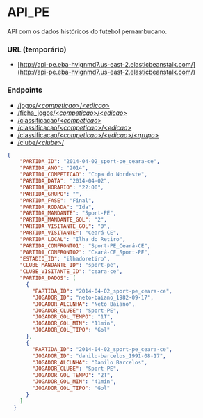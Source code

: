 # API_PE
API com os dados históricos do futebol pernambucano.

### URL (temporário)
* [http://api-pe.eba-hvignmd7.us-east-2.elasticbeanstalk.com/](http://api-pe.eba-hvignmd7.us-east-2.elasticbeanstalk.com/)

### Endpoints

* [/jogos/<_competicao_>/<_edicao_>](/jogos/ne/1994)
* [/ficha_jogos/<_competicao_>/<_edicao_>](/ficha_jogos/ne/1994)
* [/classificacao/<_competicao_>](/classificacao/ne)
* [/classificacao/<_competicao_>/<_edicao_>](/classificacao/ne/1994)
* [/classificacao/<_competicao_>/<_edicao_>/<_grupo_>](/classificacao/ne/1994/A)
* [/clube/<_clube_>/](/clube/sport-pe/)


```json
{
    "PARTIDA_ID": "2014-04-02_sport-pe_ceara-ce",
    "PARTIDA_ANO": "2014",
    "PARTIDA_COMPETICAO": "Copa do Nordeste",
    "PARTIDA_DATA": "2014-04-02",
    "PARTIDA_HORARIO": "22:00",
    "PARTIDA_GRUPO": "",
    "PARTIDA_FASE": "Final",
    "PARTIDA_RODADA": "Ida",
    "PARTIDA_MANDANTE": "Sport-PE",
    "PARTIDA_MANDANTE_GOL": "2",
    "PARTIDA_VISITANTE_GOL": "0",
    "PARTIDA_VISITANTE": "Ceará-CE",
    "PARTIDA_LOCAL": "Ilha do Retiro",
    "PARTIDA_CONFRONTO1": "Sport-PE_Ceará-CE",
    "PARTIDA_CONFRONTO2": "Ceará-CE_Sport-PE",
    "ESTADIO_ID": "ilhadoretiro",
    "CLUBE_MANDANTE_ID": "sport-pe",
    "CLUBE_VISITANTE_ID": "ceara-ce",
    "PARTIDA_DADOS": [
      {
        "PARTIDA_ID": "2014-04-02_sport-pe_ceara-ce",
        "JOGADOR_ID": "neto-baiano_1982-09-17",
        "JOGADOR_ALCUNHA": "Neto Baiano",
        "JOGADOR_CLUBE": "Sport-PE",
        "JOGADOR_GOL_TEMPO": "1T",
        "JOGADOR_GOL_MIN": "11min",
        "JOGADOR_GOL_TIPO": "Gol"
      },
      {
        "PARTIDA_ID": "2014-04-02_sport-pe_ceara-ce",
        "JOGADOR_ID": "danilo-barcelos_1991-08-17",
        "JOGADOR_ALCUNHA": "Danilo Barcelos",
        "JOGADOR_CLUBE": "Sport-PE",
        "JOGADOR_GOL_TEMPO": "2T",
        "JOGADOR_GOL_MIN": "41min",
        "JOGADOR_GOL_TIPO": "Gol"
      }
    ]
  }
```
